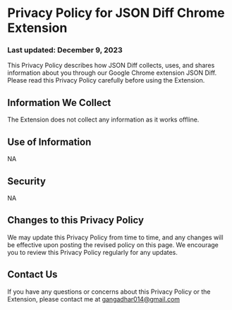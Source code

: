 # Privacy Policy for JSON Diff Chrome Extension

### Last updated: December 9, 2023

This Privacy Policy describes how JSON Diff collects, uses, and shares information about you through our Google Chrome extension JSON Diff. Please read this Privacy Policy carefully before using the Extension.

## Information We Collect

The Extension does not collect any information as it works offline.

## Use of Information

NA

## Security

NA

## Changes to this Privacy Policy

We may update this Privacy Policy from time to time, and any changes will be effective upon posting the revised policy on this page. We encourage you to review this Privacy Policy regularly for any updates.

## Contact Us

If you have any questions or concerns about this Privacy Policy or the Extension, please contact me at gangadhar014@gmail.com
